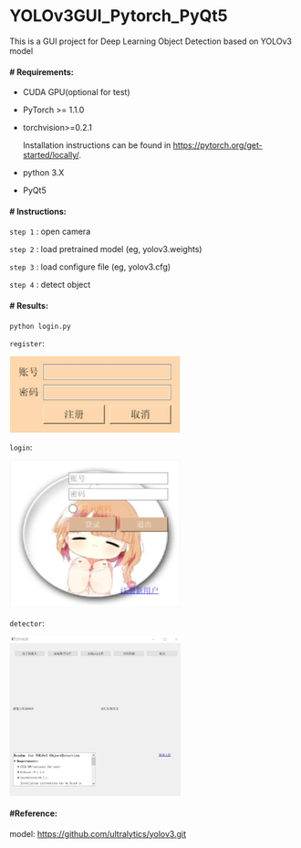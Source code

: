# YOLOv3GUI_Pytorch_PyQt5
This is a GUI project for Deep Learning Object Detection based on YOLOv3 model

#### # Requirements:

- CUDA GPU(optional for test)

- PyTorch >= 1.1.0

- torchvision>=0.2.1

  Installation instructions can be found in https://pytorch.org/get-started/locally/.

- python 3.X

- PyQt5

#### #  Instructions:

`step 1` :  open camera

`step 2` :  load pretrained model (<a>eg, yolov3.weights</a>)

`step 3` :  load configure file (<a>eg, yolov3.cfg</a>)

`step 4` :  detect object

#### #  Results:

```python
python login.py
```

`register`:

<img src="./1.jpg" alt="1" width="300" />

`login`:  

<img src="./2.jpg" alt="2" width="300" />

`detector`:

<img src="./3.jpg" alt="3" width="300" />

#### #Reference:

model: https://github.com/ultralytics/yolov3.git



